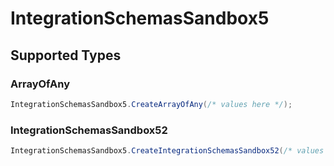 # IntegrationSchemasSandbox5


## Supported Types

### ArrayOfAny

```csharp
IntegrationSchemasSandbox5.CreateArrayOfAny(/* values here */);
```

### IntegrationSchemasSandbox52

```csharp
IntegrationSchemasSandbox5.CreateIntegrationSchemasSandbox52(/* values here */);
```
